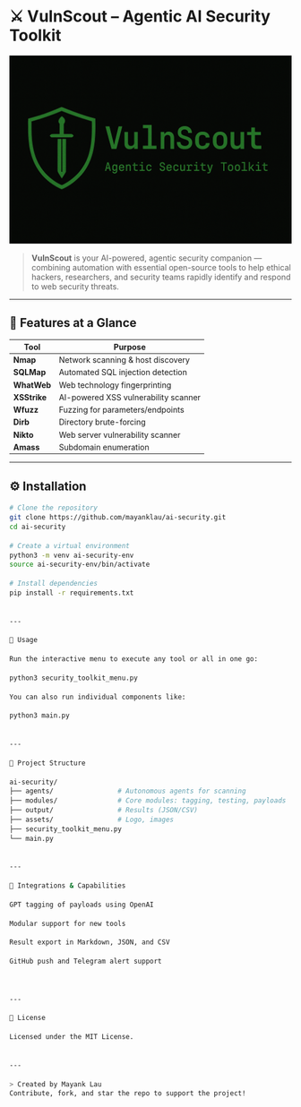 
# ⚔️ VulnScout – Agentic AI Security Toolkit

![VulnScout Logo](https://github.com/mayanklau/ai-security/raw/main/assets/banner.png)

> **VulnScout** is your AI-powered, agentic security companion — combining automation with essential open-source tools to help ethical hackers, researchers, and security teams rapidly identify and respond to web security threats.

---

## 🚀 Features at a Glance

| Tool      | Purpose                               |
|-----------|----------------------------------------|
| **Nmap**  | Network scanning & host discovery     |
| **SQLMap**| Automated SQL injection detection     |
| **WhatWeb**| Web technology fingerprinting         |
| **XSStrike**| AI-powered XSS vulnerability scanner |
| **Wfuzz** | Fuzzing for parameters/endpoints      |
| **Dirb**  | Directory brute-forcing               |
| **Nikto** | Web server vulnerability scanner      |
| **Amass** | Subdomain enumeration                 |

---

## ⚙️ Installation

```bash
# Clone the repository
git clone https://github.com/mayanklau/ai-security.git
cd ai-security

# Create a virtual environment
python3 -m venv ai-security-env
source ai-security-env/bin/activate

# Install dependencies
pip install -r requirements.txt


---

🧠 Usage

Run the interactive menu to execute any tool or all in one go:

python3 security_toolkit_menu.py

You can also run individual components like:

python3 main.py


---

📂 Project Structure

ai-security/
├── agents/                # Autonomous agents for scanning
├── modules/               # Core modules: tagging, testing, payloads
├── output/                # Results (JSON/CSV)
├── assets/                # Logo, images
├── security_toolkit_menu.py
└── main.py


---

🧩 Integrations & Capabilities

GPT tagging of payloads using OpenAI

Modular support for new tools

Result export in Markdown, JSON, and CSV

GitHub push and Telegram alert support



---

📜 License

Licensed under the MIT License.


---

> Created by Mayank Lau
Contribute, fork, and star the repo to support the project!



